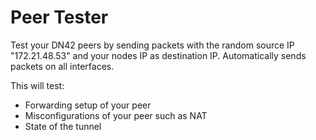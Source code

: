 # Peer Tester
Test your DN42 peers by sending packets with the random source IP "172.21.48.53" and your nodes IP as destination IP.
Automatically sends packets on all interfaces.

This will test:
- Forwarding setup of your peer
- Misconfigurations of your peer such as NAT
- State of the tunnel